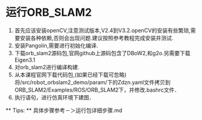 # 运行ORB_SLAM2
1. 首先应该安装openCV,注意测试版本,V2.4到V3.2.openCV的安装有些繁琐,需要安装各种依赖,否则会出现问题.建议按照参考教程完成安装并测试.
2. 安装Pangolin,需要进行初始化编译.
3. 下载orb_slam2源码包,官网github上源码包含了DBoW2,和g2o.另需要下载Eigen3.1
4. 对orb_slam2进行编译构建.
5. 从本课程官网下载代码包,(如果已经下载可忽略)将/src/robot_orbslam2_demo/param/下的Zdzn.yaml文件拷贝到ORB_SLAM2/Examples/ROS/ORB_SLAM2下，并修改.bashrc文件．
6. 执行语句，进行仿真环境下建图．

** Tips: ** 具体步骤参考－＞运行包详细步骤.md
